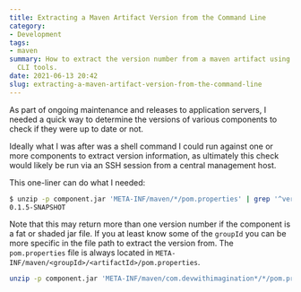 ```yaml
---
title: Extracting a Maven Artifact Version from the Command Line
category:
- Development
tags:
- maven
summary: How to extract the version number from a maven artifact using commonly available
  CLI tools.
date: 2021-06-13 20:42
slug: extracting-a-maven-artifact-version-from-the-command-line
---
```

As part of ongoing maintenance and releases to application servers, I needed a quick way to determine the versions of various components to check if they were up to date or not. 

Ideally what I was after was a shell command I could run against one or more components to extract version information, as ultimately this check would likely be run via an SSH session from a central management host. 

This one-liner can do what I needed:

~~~ bash
$ unzip -p component.jar 'META-INF/maven/*/pom.properties' | grep '^version=' | cut -d '=' -f 2
0.1.5-SNAPSHOT
~~~

Note that this may return more than one version number if the component is a fat or shaded jar file. If you at least know some of the `groupId` you can be more specific in the file path to extract the version from. The `pom.properties` file is always located in `META-INF/maven/<groupId>/<artifactId>/pom.properties`.

~~~ bash
unzip -p component.jar 'META-INF/maven/com.devwithimagination*/*/pom.properties'
~~~
